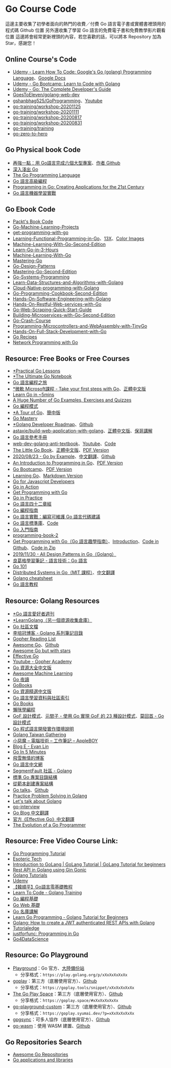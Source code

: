 # Go Course Code
 這邊主要收集了初學者面向的熱門的收費／付費 Go 語言電子書或實體書裡頭用的程式碼 Github 位置
 另外還收集了學習 Go 語言的免費電子書和免費教學影片觀看位置
 這邊將會經常更新裡頭的內容，若您喜歡的話，可以將本 Repository 加為 Star，感謝您！

## Online Course's Code
- [Udemy - Learn How To Code: Google's Go (golang) Programming Language](https://github.com/GoesToEleven/GolangTraining)、[Google Docs](https://docs.google.com/document/d/1ckYpi6hcRkaBUEk975f54oGsHYHu7GhzOk7-nOrkNxo/edit#)
- [Udemy - Go Bootcamp: Learn to Code with Golang](https://github.com/inancgumus/learngo)
- [Udemy - Go: The Complete Developer's Guide](https://github.com/StephenGrider/GoCasts)
- [GoesToEleven/golang-web-dev](https://github.com/GoesToEleven/golang-web-dev)
- [gshanbhag525/GoProgramming](https://github.com/gshanbhag525/GoProgramming)、[Youtube](https://www.youtube.com/channel/UCs6nmQViDpUw0nuIx9c_WvA)
- [go-training/workshop-20201125](https://github.com/go-training/workshop-20201125)
- [go-training/workshop-20201111](https://github.com/go-training/workshop-20201111)
- [go-training/workshop-20200817](https://github.com/go-training/workshop-20200817)
- [go-training/workshop-20200831](https://github.com/go-training/workshop-20200831)
- [go-training/training](https://github.com/go-training/training)
- [go-zero-to-hero](https://github.com/jensoncs/go-zero-to-hero)

## Go Physical book Code
- [再強一點：用 Go語言完成六個大型專案](https://github.com/go-programming-tour-book)、[作者 Github](https://github.com/eddycjy/)
- [深入淺出 Go](https://github.com/headfirstgo)
- [The Go Programming Language](https://github.com/adonovan/gopl.io/)
- [Go 語言高級編程](https://github.com/chai2010/advanced-go-programming-book)
- [Programming in Go: Creating Applications for the 21st Century](https://github.com/misheska/goeg)
- [Go 語言機器學習實戰](https://github.com/PacktPublishing/Go-Machine-Learning-Projects)

## Go Ebook Code
- [Packt's Book Code](https://github.com/PacktPublishing?language=go)
- [Go-Machine-Learning-Projects](https://github.com/PacktPublishing/Go-Machine-Learning-Projects)
- [get-programming-with-go](https://github.com/nathany/get-programming-with-go)
- [Learning-Functional-Programming-in-Go](https://github.com/PacktPublishing/Learning-Functional-Programming-in-Go)、[13X](https://github.com/13X)、[Color Images](https://static.packt-cdn.com/downloads/LearningFunctionalProgramminginGo_ColorImages.pdf)
- [Machine-Learning-With-Go-Second-Edition](https://github.com/PacktPublishing/Machine-Learning-With-Go-Second-Edition)
- [Learn-Go-in-3-Hours](https://github.com/PacktPublishing/Learn-Go-in-3-Hours)
- [Machine-Learning-With-Go](https://github.com/PacktPublishing/Machine-Learning-With-Go)
- [Mastering-Go](https://github.com/PacktPublishing/Mastering-Go)
- [Go-Design-Patterns](https://github.com/PacktPublishing/Go-Design-Patterns)
- [Mastering-Go-Second-Edition](https://github.com/PacktPublishing/Mastering-Go-Second-Edition)
- [Go-Systems-Programming](https://github.com/PacktPublishing/Go-Systems-Programming)
- [Learn-Data-Structures-and-Algorithms-with-Golang](https://github.com/PacktPublishing/Learn-Data-Structures-and-Algorithms-with-Golang)
- [Cloud-Native-programming-with-Golang](https://github.com/PacktPublishing/Cloud-Native-programming-with-Golang)
- [Go-Programming-Cookbook-Second-Edition](https://github.com/PacktPublishing/Go-Programming-Cookbook-Second-Edition)
- [Hands-On-Software-Engineering-with-Golang](https://github.com/PacktPublishing/Hands-On-Software-Engineering-with-Golang)
- [Hands-On-Restful-Web-services-with-Go](https://github.com/PacktPublishing/Hands-On-Restful-Web-services-with-Go)
- [Go-Web-Scraping-Quick-Start-Guide](https://github.com/PacktPublishing/Go-Web-Scraping-Quick-Start-Guide)
- [Building-Microservices-with-Go-Second-Edition](https://github.com/PacktPublishing/Building-Microservices-with-Go-Second-Edition)
- [Go-Crash-Course](https://github.com/PacktPublishing/Go-Crash-Course)
- [Programming-Microcontrollers-and-WebAssembly-with-TinyGo](https://github.com/PacktPublishing/Programming-Microcontrollers-and-WebAssembly-with-TinyGo)
- [Hands-On-Full-Stack-Development-with-Go](https://github.com/PacktPublishing/Hands-On-Full-Stack-Development-with-Go)
- [Go Recipes](https://github.com/apress/go-recipes)
- [Network Programming with Go](https://github.com/apress/network-prog-with-go)

## Resource: Free Books or Free Courses
- [*Practical Go Lessons](https://www.practical-go-lessons.com/)
- [*The Ultimate Go Notebook](https://docs.google.com/document/d/1QQq8Yf90ar59OUQM6qRDS6Bwk5hfOCpcqw_WUX43YOg/edit#heading=h.8mjv9ebaujcs)
- [Go 語言編程之旅](https://golang2.eddycjy.com/)
- [*微軟 Microsoft課程 - Take your first steps with Go](https://docs.microsoft.com/en-us/learn/paths/go-first-steps/)、[正體中文版](https://docs.microsoft.com/zh-tw/learn/paths/go-first-steps/)
- [Learn Go in ~5mins](https://gist.github.com/prologic/5f6afe9c1b98016ca278f4d507e65510)
- [A Huge Number of Go Examples, Exercises and Quizzes](https://github.com/inancgumus/learngo)
- [Go 編程模式](https://coolshell.cn/articles/series/go编程模式)
- [*A Tour of Go](https://tour.golang.org/list)、[簡中版](https://tour.go-zh.org/)
- [Go Mastery](https://qvault.io/go-mastery-course/)
- [*Golang Developer Roadmap](https://gopherlabs.kubedaily.com/)、[Github](https://github.com/sangam14/GopherLabs)
- [astaxie/build-web-application-with-golang](https://github.com/astaxie/build-web-application-with-golang)、[正體中文版](https://github.com/astaxie/build-web-application-with-golang/blob/master/zh-tw/preface.md)、[保哥講解](https://willh.gitbook.io/build-web-application-with-golang-zhtw/)
- [Go 語言參考手冊](https://github.com/saberuster/Go-Language-Specification)
- [web-dev-golang-anti-textbook](https://github.com/thewhitetulip/web-dev-golang-anti-textbook/)、[Youtube](https://www.youtube.com/playlist?list=PL41psiCma00wgiTKkAZwJiwtLTdcyEyc4)、[Code](https://github.com/thewhitetulip/Tasks)
- [The Little Go Book](https://github.com/karlseguin/the-little-go-book)、[正體中文版](https://github.com/kevingo/the-little-go-book)、[PDF Version](https://www.openmymind.net/assets/go/go.pdf)
- [2020/08/23 - Go by Example](https://gobyexample.com/)、[中文翻譯](https://learnku.com/docs/gobyexample/2020)、[Github](https://github.com/mmcgrana/gobyexample)
- [An Introduction to Programming in Go](http://www.golang-book.com/books/intro)、[PDF Version](http://www.golang-book.com/public/pdf/gobook.pdf)
- [Go Bootcamp](http://www.golangbootcamp.com/book)、[PDF Version](https://www.softcover.io/download/88e295ad/GoBootcamp/ebooks/GoBootcamp.pdf)
- [Learning Go](https://www.miek.nl/go/)、[Markdown Version](https://github.com/miekg/learninggo)
- [Go for Javascript Developers](https://github.com/pazams/go-for-javascript-developers)
- [Go in Action](https://www.manning.com/books/go-in-action#toc)
- [Get Programming with Go](https://www.manning.com/books/get-programming-with-go#toc)
- [Go in Practice](https://www.manning.com/books/go-in-practice#toc)
- [Go 語言四十二章經](https://github.com/ffhelicopter/Go42)
- [Go 編程指南](https://github.com/chai2010/go2-book)
- [Go 語言實戰：編寫可維護 Go 語言代碼建議](https://github.com/llitfkitfk/go-best-practice)
- [Go 語言標準庫](http://books.studygolang.com/The-Golang-Standard-Library-by-Example/)、[Code](https://github.com/polaris1119/The-Golang-Standard-Library-by-Example)
- [Go 入門指南](https://github.com/unknwon/the-way-to-go_ZH_CN)
- [programming-book-2](https://github.com/EvanLi/programming-book-2/tree/master/Go)
- [Get Programming with Go（Go 語言趣學指南）](https://livebook.manning.com/book/get-programming-with-go)、[Introduction](https://www.manning.com/books/get-programming-with-go)、[Code in Github](https://github.com/nathany/get-programming-with-go)、[Code in Zip](https://manning-content.s3.amazonaws.com/download/b/a77fb71-15e9-4397-b239-435c5afa7b43/get-programming-with-go-master.zip)
- [2019/11/30 - All Design Patterns in Go（Golang）](https://golangbyexample.com/all-design-patterns-golang/)
- [良葛格學習筆記 - 語言技術：Go 語言](https://openhome.cc/Gossip/Go/)
- [Go 101](https://go101.org/article/101.html)
- [Distributed Systems in Go（MIT 課程）](http://nil.csail.mit.edu/6.824/2016/schedule.html)、[中文翻譯](https://github.com/feixiao/Distributed-Systems)
- [Golang cheatsheet](https://quickref.me/golang)
- [Go 語言教程](https://www.runoob.com/go/go-tutorial.html)

## Resource: Golang Resources
- [*Go 語言愛好者週刊](https://github.com/polaris1119/golangweekly)
- [*LearnGolang（另一個資源收集倉庫）](https://github.com/0e0w/LearnGolang)
- [Go 社區文檔](https://learnku.com/go/docs)
- [李培冠博客 - Golang 系列筆記目錄](https://lpgit.com/p/115)
- [Gopher Reading List](https://github.com/enocom/gopher-reading-list)
- [Awesome Go](https://awesome-go.com/)、[Github](https://github.com/avelino/awesome-go)
- [Awesome Go but with stars](https://github.com/amanbolat/awesome-go-with-stars)
- [Effective Go](https://golang.org/doc/effective_go.html)
- [Youtube - Gopher Academy](https://www.youtube.com/c/GopherAcademy/playlists)
- [Go 資源大全中文版](https://github.com/jobbole/awesome-go-cn)
- [Awesome Machine Learning](https://github.com/josephmisiti/awesome-machine-learning#go)
- [Go 夜讀](https://github.com/talkgo/night)
- [GoBooks](https://github.com/dariubs/GoBooks)
- [Go 資源精選中文版](https://github.com/chai2010/awesome-go-zh)
- [Go 語言學習資料與社區索引](https://github.com/Unknwon/go-study-index)
- [Go Books](https://github.com/golang/go/wiki/Books)
- [懶咪學編程](https://c.lanmit.com/bianchengkaifa/go/)
- [GoF 設計模式](https://github.com/qiualiang/gof)、[元閏子 - 使用 Go 實現 GoF 的 23 種設計模式](https://www.zhihu.com/column/c_1179706510757838848)、[莫回首 - Go 設計模式](https://www.zhihu.com/column/mohuishou)
- [Go 程式語言開發實作環境說明](https://gist.github.com/doggy8088/622fe1d8901c646f97f8cb9901023e39?fbclid=IwAR0u02UlpoySOT55j-tC3Z0tCJyXi45WxkWpNKHWYBmRI-pIpcYIFKwOjx0)
- [Golang Taiwan Gathering](https://github.com/golangtw/GolangTaiwanGathering)
- [小惡魔 – 電腦技術 – 工作筆記 – AppleBOY](https://blog.wu-boy.com/)
- [Blog E - Evan Lin](http://www.evanlin.com/)
- [Go In 5 Minutes](https://www.goin5minutes.com/screencasts/)
- [飛雪無情的博客](https://www.flysnow.org/)
- [Go 語言中文網](https://studygolang.com/)
- [SegmentFault 社區 - Golang](https://segmentfault.com/t/golang)
- [標準 Go 專案目錄結構](https://github.com/golang-standards/project-layout)
- [從範本創建專案結構](https://github.com/tmrts/boilr)
- [Go talks](https://talks.golang.org/)、[Github](https://github.com/golang/talks)
- [Practice Problem Solving in Golang](https://shareablecode.com/browse/tags/golang+codingchallenge)
- [Let's talk about Golang](https://www.facebook.com/programmingHero/posts/1242197752809521)
- [go-interview](https://github.com/shomali11/go-interview)
- [Go Blog 中文翻譯](https://learnku.com/docs/go-blog)
- [官方《Effective Go》中文翻譯](https://learnku.com/docs/effective-go/2020)
- [The Evolution of a Go Programmer](https://github.com/SuperPaintman/the-evolution-of-a-go-programmer)

## Resource: Free Video Course Link:
- [Go Programming Tutorial](https://www.youtube.com/playlist?list=PL7yh-TELLS1FRTABHY972IpZR73rqEL5j)
- [Esoteric Tech](https://www.youtube.com/channel/UCg_k6DwjEs1wj4DngmxDSGQ)
- [Introduction to GoLang | GoLang Tutorial | GoLang Tutorial for beginners](https://www.youtube.com/playlist?list=PL8-bdB4cHmXxvf8WiYep1aQCpTjcmHu1L)
- [Rest API in Golang using Gin Gonic](https://www.youtube.com/playlist?list=PL8-bdB4cHmXynirCIPtW0G5mCnaoMfr5u)
- [Golang Tutorials](https://www.youtube.com/playlist?list=PLnhcQHG_PcWNOp6FPuUmiW694-pC8wFeg)
- [Udemy](https://www.udemy.com/courses/search/?price=price-free&src=ukw&q=golang)
- [【韓順平】Go語言零基礎教程](https://www.youtube.com/playlist?list=PLmOn9nNkQxJFWlwItS-iI3C-4jeARUNjq)
- [Learn To Code - Golang Training](https://www.youtube.com/playlist?list=PLSak_q1UXfPrI6D67NF8ajfeJ6f7MH83S)
- [Go 編程基礎](https://github.com/Unknwon/go-fundamental-programming)
- [Go Web 基礎](https://github.com/Unknwon/go-web-foundation)
- [Go 名庫講解](https://github.com/Unknwon/go-rock-libraries-showcases)
- [Learn Go Programming - Golang Tutorial for Beginners](https://youtu.be/YS4e4q9oBaU)
- [Golang: How to create a JWT authenticated REST APIs with Golang](https://www.youtube.com/playlist?list=PLiCVMw2RdtGcZt0bTRHxxUyTbJ8JR_i7y)
- [Tutorialedge](https://www.youtube.com/c/Tutorialedge/playlists)
- [justforfunc: Programming in Go](https://www.youtube.com/channel/UC_BzFbxG2za3bp5NRRRXJSw)
- [Go4DataScience](https://www.youtube.com/playlist?list=PLJ39kWiJXSiyuSkaDJxx1JK1kfpreDNDf)

## Resource: Go Playground
- [Playground](https://play.golang.org/)：Go 官方、[大陸備份站](https://play.studygolang.com)
    - 分享格式：`https://play.golang.org/p/xXxXxXxXxXx`
- [goplay](https://goplay.tools/)：第三方（底層使用官方）、[Github](https://github.com/x1unix/go-playground)
    - 分享格式：`https://goplay.tools/snippet/xXxXxXxXxXx`
- [The Go Play Space](https://goplay.space)：第三方（底層使用官方）、[Github](https://github.com/iafan/goplayspace)
    - 分享格式：`https://goplay.space/#xXxXxXxXxXx`
- [go-playground-custom](https://play.golang.org/)：第三方（底層使用官方）、[Github](https://github.com/syumai/go-playground-custom)
    - 分享格式：`https://goplay.syumai.dev/?p=xXxXxXxXxXx`
- [gpgsync](https://gpgsync.herokuapp.com/)：可多人協作（底層使用官方）、[Github](https://github.com/syumai/gpgsync)
- [go-wasm](https://go-wasm.johnstarich.com/)：使用 WASM 建置、[Github](https://github.com/johnstarich/go-wasm)

## Go Repositories Search
- [Awesome Go Repositories](https://golangrepo.com/)
- [Go applications and libraries](https://libs.garden/go)